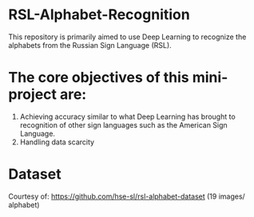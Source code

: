 # RSL-Alphabet-Recognition

This repository is primarily aimed to use Deep Learning to recognize the alphabets from the Russian Sign Language (RSL). 

# The core objectives of this mini-project are:
1. Achieving accuracy similar to what Deep Learning has brought to recognition of other sign languages such as the American Sign Language.
2. Handling data scarcity 

# Dataset

Courtesy of: https://github.com/hse-sl/rsl-alphabet-dataset (19 images/ alphabet)
